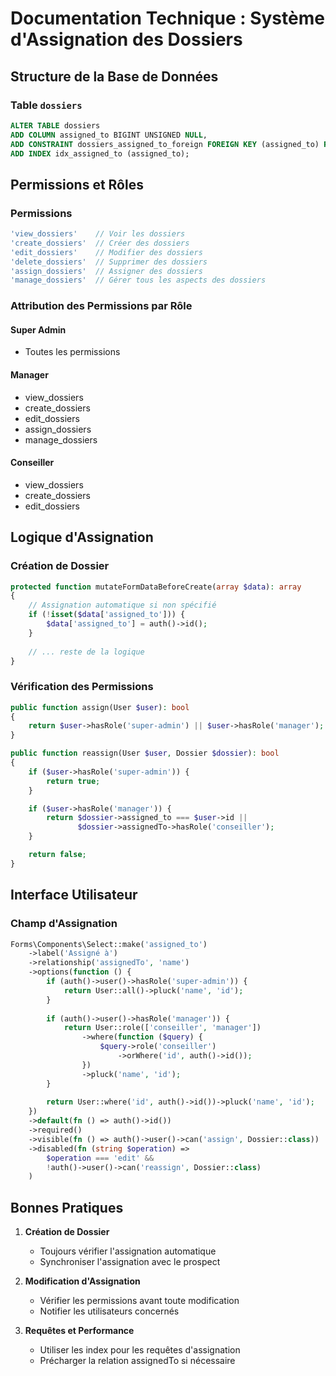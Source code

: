 # Documentation Technique : Système d'Assignation des Dossiers

## Structure de la Base de Données

### Table `dossiers`
```sql
ALTER TABLE dossiers
ADD COLUMN assigned_to BIGINT UNSIGNED NULL,
ADD CONSTRAINT dossiers_assigned_to_foreign FOREIGN KEY (assigned_to) REFERENCES users(id) ON DELETE SET NULL,
ADD INDEX idx_assigned_to (assigned_to);
```

## Permissions et Rôles

### Permissions
```php
'view_dossiers'    // Voir les dossiers
'create_dossiers'  // Créer des dossiers
'edit_dossiers'    // Modifier des dossiers
'delete_dossiers'  // Supprimer des dossiers
'assign_dossiers'  // Assigner des dossiers
'manage_dossiers'  // Gérer tous les aspects des dossiers
```

### Attribution des Permissions par Rôle

#### Super Admin
- Toutes les permissions

#### Manager
- view_dossiers
- create_dossiers
- edit_dossiers
- assign_dossiers
- manage_dossiers

#### Conseiller
- view_dossiers
- create_dossiers
- edit_dossiers

## Logique d'Assignation

### Création de Dossier
```php
protected function mutateFormDataBeforeCreate(array $data): array
{
    // Assignation automatique si non spécifié
    if (!isset($data['assigned_to'])) {
        $data['assigned_to'] = auth()->id();
    }
    
    // ... reste de la logique
}
```

### Vérification des Permissions
```php
public function assign(User $user): bool
{
    return $user->hasRole('super-admin') || $user->hasRole('manager');
}

public function reassign(User $user, Dossier $dossier): bool
{
    if ($user->hasRole('super-admin')) {
        return true;
    }

    if ($user->hasRole('manager')) {
        return $dossier->assigned_to === $user->id || 
               $dossier->assignedTo->hasRole('conseiller');
    }

    return false;
}
```

## Interface Utilisateur

### Champ d'Assignation
```php
Forms\Components\Select::make('assigned_to')
    ->label('Assigné à')
    ->relationship('assignedTo', 'name')
    ->options(function () {
        if (auth()->user()->hasRole('super-admin')) {
            return User::all()->pluck('name', 'id');
        }
        
        if (auth()->user()->hasRole('manager')) {
            return User::role(['conseiller', 'manager'])
                ->where(function ($query) {
                    $query->role('conseiller')
                        ->orWhere('id', auth()->id());
                })
                ->pluck('name', 'id');
        }
        
        return User::where('id', auth()->id())->pluck('name', 'id');
    })
    ->default(fn () => auth()->id())
    ->required()
    ->visible(fn () => auth()->user()->can('assign', Dossier::class))
    ->disabled(fn (string $operation) => 
        $operation === 'edit' && 
        !auth()->user()->can('reassign', Dossier::class)
    )
```

## Bonnes Pratiques

1. **Création de Dossier**
   - Toujours vérifier l'assignation automatique
   - Synchroniser l'assignation avec le prospect

2. **Modification d'Assignation**
   - Vérifier les permissions avant toute modification
   - Notifier les utilisateurs concernés

3. **Requêtes et Performance**
   - Utiliser les index pour les requêtes d'assignation
   - Précharger la relation assignedTo si nécessaire
